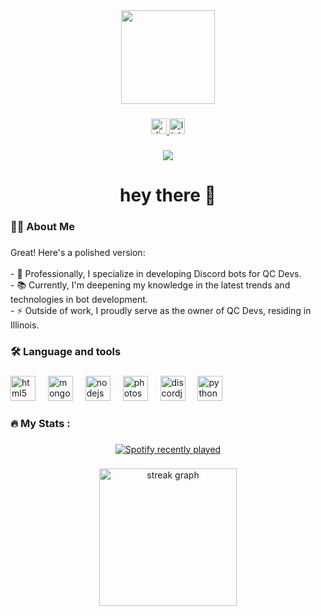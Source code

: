 <div align="center">
  <img height="150" src="https://cdn.discordapp.com/attachments/1180616572759441439/1187392405155106866/IMG_4263-modified.png?ex=6596b85a&is=6584435a&hm=b0e4a163982236be290834f8c98a4b5ab0a7dc2c998ce697f750ec017e3a058f&"  />
</div>

###

<div align="center">
  <a href="https://dsc.gg/qc-dev" target="_blank">
    <img src="https://img.shields.io/static/v1?message=Discord&logo=discord&label=&color=7289DA&logoColor=white&labelColor=&style=for-the-badge" height="25" alt="discord logo"  />
  </a>
  <a href="https://linktr.ee/Willy101_" target="_blank">
    <img src="https://img.shields.io/static/v1?message=Linktree&logo=linktree&label=&color=1de9b6&logoColor=white&labelColor=&style=for-the-badge" height="25" alt="linktree logo"  />
  </a>
</div>

###

<div align="center">
  <img src="https://visitor-badge.laobi.icu/badge?page_id=Willy1011.Willy1011&"  />
</div>

###

<h1 align="center">hey there 👋</h1>

###

<h3 align="left">👩‍💻  About Me</h3>

###

<p align="left">Great! Here's a polished version:<br><br>- 🔭 Professionally, I specialize in developing Discord bots for QC Devs.<br>- 📚 Currently, I'm deepening my knowledge in the latest trends and technologies in bot development.<br>- ⚡ Outside of work, I proudly serve as the owner of QC Devs, residing in Illinois.</p>

###

<h3 align="left">🛠 Language and tools</h3>

###

<div align="left">
  <img src="https://cdn.jsdelivr.net/gh/devicons/devicon/icons/html5/html5-original.svg" height="40" alt="html5 logo"  />
  <img width="12" />
  <img src="https://cdn.jsdelivr.net/gh/devicons/devicon/icons/mongodb/mongodb-original.svg" height="40" alt="mongodb logo"  />
  <img width="12" />
  <img src="https://cdn.jsdelivr.net/gh/devicons/devicon/icons/nodejs/nodejs-original.svg" height="40" alt="nodejs logo"  />
  <img width="12" />
  <img src="https://cdn.jsdelivr.net/gh/devicons/devicon/icons/photoshop/photoshop-plain.svg" height="40" alt="photoshop logo"  />
  <img width="12" />
  <img src="https://cdn.jsdelivr.net/gh/devicons/devicon/icons/discordjs/discordjs-original.svg" height="40" alt="discordjs logo"  />
  <img width="12" />
  <img src="https://cdn.jsdelivr.net/gh/devicons/devicon/icons/python/python-original.svg" height="40" alt="python logo"  />
</div>

###

<h3 align="left">🔥   My Stats :</h3>

###

<div align="center">
  <a href="https://open.spotify.com/user/Willy101">
    <img src="https://spotify-recently-played-readme.vercel.app/api?user=Willy101&count=6&unique=false" alt="Spotify recently played"  />
  </a>
</div>

###

<div align="center">
  <img src="https://streak-stats.demolab.com?user=Willy1011&locale=en&mode=daily&theme=dark&hide_border=false&border_radius=5&order=3" height="220" alt="streak graph"  />
</div>

###
